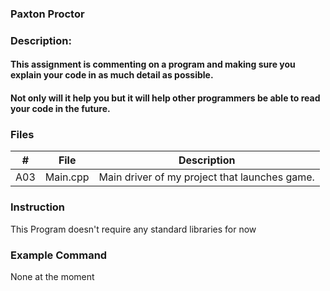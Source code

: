 ### Paxton Proctor
### Description:
#### This assignment is commenting on a program and making sure you explain your code in as much detail as possible.
#### Not only will it help you but it will help other programmers be able to read your code in the future.

### Files

|   #   | File            | Description                                        |
| :---: | --------------- | -------------------------------------------------- |
|   A03 | Main.cpp        | Main driver of my project that launches game.      |

### Instruction

This Program doesn't require any standard libraries for now

### Example Command

None at the moment
